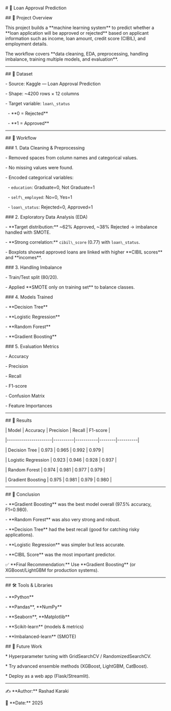 
\# 🏦 Loan Approval Prediction



\## 📌 Project Overview  

This project builds a \*\*machine learning system\*\* to predict whether a \*\*loan application will be approved or rejected\*\* based on applicant information such as income, loan amount, credit score (CIBIL), and employment details.  



The workflow covers \*\*data cleaning, EDA, preprocessing, handling imbalance, training multiple models, and evaluation\*\*.  



---



\## 📂 Dataset  

\- Source: Kaggle — Loan Approval Prediction  

\- Shape: ~4200 rows × 12 columns  

\- Target variable: `loan\_status`  

&nbsp; - \*\*0 = Rejected\*\*  

&nbsp; - \*\*1 = Approved\*\*



---



\## 🔹 Workflow  



\### 1. Data Cleaning \& Preprocessing  

\- Removed spaces from column names and categorical values.  

\- No missing values were found.  

\- Encoded categorical variables:  

&nbsp; - `education`: Graduate=0, Not Graduate=1  

&nbsp; - `self\_employed`: No=0, Yes=1  

&nbsp; - `loan\_status`: Rejected=0, Approved=1  



\### 2. Exploratory Data Analysis (EDA)  

\- \*\*Target distribution:\*\* ~62% Approved, ~38% Rejected → imbalance handled with SMOTE.  

\- \*\*Strong correlation:\*\* `cibil\_score` (0.77) with `loan\_status`.  

\- Boxplots showed approved loans are linked with higher \*\*CIBIL scores\*\* and \*\*incomes\*\*.  



\### 3. Handling Imbalance  

\- Train/Test split (80/20).  

\- Applied \*\*SMOTE only on training set\*\* to balance classes.  



\### 4. Models Trained  

\- \*\*Decision Tree\*\*  

\- \*\*Logistic Regression\*\*  

\- \*\*Random Forest\*\*  

\- \*\*Gradient Boosting\*\*  



\### 5. Evaluation Metrics  

\- Accuracy  

\- Precision  

\- Recall  

\- F1-score  

\- Confusion Matrix  

\- Feature Importances  



---



\## 🔹 Results  



| Model               | Accuracy | Precision | Recall | F1-score |

|----------------------|----------|-----------|--------|----------|

| Decision Tree        | 0.973    | 0.965     | 0.992  | 0.979    |

| Logistic Regression  | 0.923    | 0.946     | 0.928  | 0.937    |

| Random Forest        | 0.974    | 0.981     | 0.977  | 0.979    |

| Gradient Boosting    | 0.975    | 0.981     | 0.979  | 0.980    |



---



\## 🔹 Conclusion  

\- \*\*Gradient Boosting\*\* was the best model overall (97.5% accuracy, F1=0.980).  

\- \*\*Random Forest\*\* was also very strong and robust.  

\- \*\*Decision Tree\*\* had the best recall (good for catching risky applications).  

\- \*\*Logistic Regression\*\* was simpler but less accurate.  

\- \*\*CIBIL Score\*\* was the most important predictor.  



✅ \*\*Final Recommendation:\*\* Use \*\*Gradient Boosting\*\* (or XGBoost/LightGBM for production systems).  



---



\## 🛠️ Tools \& Libraries  

\- \*\*Python\*\*  

\- \*\*Pandas\*\*, \*\*NumPy\*\*  

\- \*\*Seaborn\*\*, \*\*Matplotlib\*\*  

\- \*\*Scikit-learn\*\* (models \& metrics)  

\- \*\*Imbalanced-learn\*\* (SMOTE)  





\## 📌 Future Work



\* Hyperparameter tuning with GridSearchCV / RandomizedSearchCV.

\* Try advanced ensemble methods (XGBoost, LightGBM, CatBoost).

\* Deploy as a web app (Flask/Streamlit).



---



✍️ \*\*Author:\*\* Rashad Karaki

📅 \*\*Date:\*\* 2025






